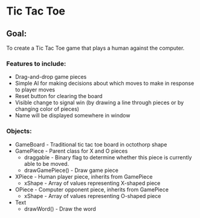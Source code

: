 # Tic Tac Toe

## Goal:
To create a Tic Tac Toe game that plays a human against the computer.

### Features to include:
* Drag-and-drop game pieces
* Simple AI for making decisions about which moves to make in response to player moves
* Reset button for clearing the board
* Visible change to signal win (by drawing a line through pieces or by changing color of pieces)
* Name will be displayed somewhere in window

### Objects:
* GameBoard - Traditional tic tac toe board in octothorp shape
* GamePiece - Parent class for X and O pieces
    * draggable - Binary flag to determine whether this piece is currently able to be moved.
    * drawGamePiece() - Draw game piece
* XPiece - Human player piece, inherits from GamePiece
	* xShape - Array of values representing X-shaped piece
* OPiece - Computer opponent piece, inherits from GamePiece
    * xShape - Array of values representing O-shaped piece
* Text
    * drawWord() - Draw the word

